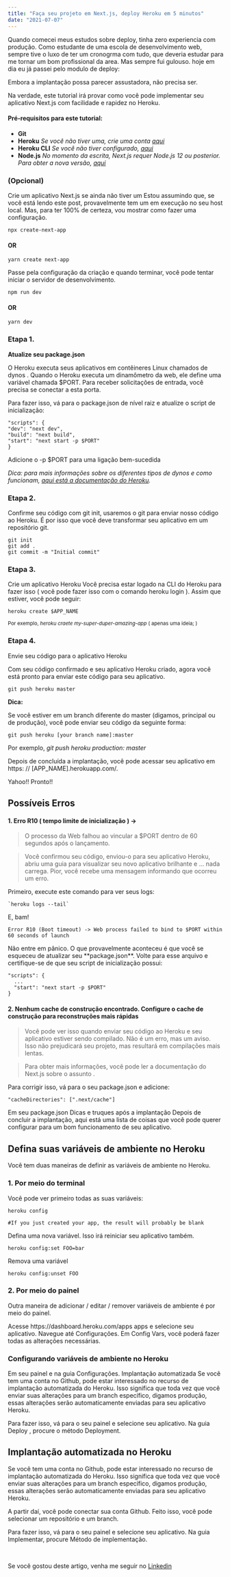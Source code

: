 ```yaml
---
title: "Faça seu projeto em Next.js, deploy Heroku em 5 minutos"
date: "2021-07-07"
---
```


<p>Quando comecei meus estudos sobre deploy, tinha zero experiencia com produção. Como estudante de uma escola de desenvolvimento web, sempre tive o luxo de ter um cronogrma com tudo, que deveria estudar para me tornar um bom profissional da area. Mas sempre fui gulouso. hoje em dia eu já passei pelo modulo de deploy:<p>

<p>Embora a implantação possa parecer assustadora, não precisa ser.</p>

<p>Na verdade, este tutorial irá provar como você pode implementar seu aplicativo Next.js com facilidade e rapidez no Heroku.</p>

#### Pré-requisitos para este tutorial:

- **Git**
- **Heroku** _Se você não tiver uma, crie uma conta <a href="https://signup.heroku.com/"> aqui</a>_
- **Heroku CLI** _Se você não tiver configurado, <a href="https://devcenter.heroku.com/articles/heroku-cli">aqui</a>_
- **Node.js** _No momento da escrita, Next.js requer Node.js 12 ou posterior. Para obter a nova versão, <a href="https://nodejs.org/en/">aqui</a>_

### (Opcional)

<p>Crie um aplicativo Next.js se ainda não tiver um
Estou assumindo que, se você está lendo este post, provavelmente tem um em execução no seu host local. Mas, para ter 100% de certeza, vou mostrar como fazer uma configuração.</p>

```lang-js
npx create-next-app
```

#### OR

```lang-js
yarn create next-app
```

<p>Passe pela configuração da criação e quando terminar, você pode tentar iniciar o servidor de desenvolvimento.</p>

```lang-js
npm run dev
```

#### OR

```lang-js
yarn dev
```

### Etapa 1.

**Atualize seu package.json**

<p>O Heroku executa seus aplicativos em contêineres Linux chamados de dynos . Quando o Heroku executa um dinamômetro da web, ele define uma variável chamada $PORT. Para receber solicitações de entrada, você precisa se conectar a esta porta.</p>

<p>Para fazer isso, vá para o package.json de nível raiz e atualize o script de inicialização:</p>

```lang-js
"scripts": {
"dev": "next dev",
"build": "next build",
"start": "next start -p $PORT"
}
```

<p>Adicione o -p $PORT para uma ligação bem-sucedida<p/>

_Dica: para mais informações sobre os diferentes tipos de dynos e como funcionam, <a href="https://devcenter.heroku.com/articles/dynos">aqui está a documentação do Heroku</a>._

### Etapa 2.

<p>Confirme seu código com git
init, usaremos o git para enviar nosso código ao Heroku. É por isso que você deve transformar seu aplicativo em um repositório git.</p>

```lang-js
git init
git add .
git commit -m "Initial commit"
```

### Etapa 3.

<p>Crie um aplicativo Heroku
Você precisa estar logado na CLI do Heroku para fazer isso ( você pode fazer isso com o comando heroku login ). Assim que estiver, você pode seguir:</p>

```lang-js
heroku create $APP_NAME
```

<small>Por exemplo, _heroku craete my-super-duper-amazing-app_ ( apenas uma ideia; )</small>

### Etapa 4.

<p>Envie seu código para o aplicativo Heroku</p>
<p>Com seu código confirmado e seu aplicativo Heroku criado, agora você está pronto para enviar este código para seu aplicativo.</p>

```lang-js
git push heroku master
```

**Dica:** <p>Se você estiver em um branch diferente do master (digamos, principal ou de produção), você pode enviar seu código da seguinte forma:</p>

```lang-js
git push heroku [your branch name]:master
```

<smaill>Por exemplo, _git push heroku production: master_

<p>Depois de concluída a implantação, você pode acessar seu aplicativo em https: // [APP_NAME].herokuapp.com/.
</p></small>

<p>Yahoo!! Pronto!!</p>

## Possíveis Erros

#### 1. Erro R10 ( tempo limite de inicialização ) ->

> O processo da Web falhou ao vincular a $PORT dentro de 60 segundos após o lançamento.

> Você confirmou seu código, enviou-o para seu aplicativo Heroku, abriu uma guia para visualizar seu novo aplicativo brilhante e ... nada carrega. Pior, você recebe uma mensagem informando que ocorreu um erro.

<p>Primeiro, execute este comando para ver seus logs:</p>

```lang-js
`heroku logs --tail`
```

<p>E, bam!</p>

```lang-js
Error R10 (Boot timeout) -> Web process failed to bind to $PORT within 60 seconds of launch
```

<p>Não entre em pânico. O que provavelmente aconteceu é que você se esqueceu de atualizar seu **package.json**. Volte para esse arquivo e certifique-se de que seu script de inicialização possui:</p>

```lang-js
"scripts": {
  ...
  "start": "next start -p $PORT"
}
```

#### 2. Nenhum cache de construção encontrado. Configure o cache de construção para reconstruções mais rápidas

> Você pode ver isso quando enviar seu código ao Heroku e seu aplicativo estiver sendo compilado. Não é um erro, mas um aviso. Isso não prejudicará seu projeto, mas resultará em compilações mais lentas.

> Para obter mais informações, você pode ler a documentação do Next.js sobre o assunto .

<p>Para corrigir isso, vá para o seu package.json e adicione:</p>

```lang-js
"cacheDirectories": [".next/cache"]
```

<p>Em seu package.json
Dicas e truques após a implantação
Depois de concluir a implantação, aqui está uma lista de coisas que você pode querer configurar para um bom funcionamento de seu aplicativo.</p>

## Defina suas variáveis ​​de ambiente no Heroku

<p>Você tem duas maneiras de definir as variáveis ​​de ambiente no Heroku.</p>

### 1. Por meio do terminal

<p>Você pode ver primeiro todas as suas variáveis:</p>

```lang-js
heroku config

#If you just created your app, the result will probably be blank
```

<p>Defina uma nova variável. Isso irá reiniciar seu aplicativo também.</p>

```lang-js
heroku config:set FOO=bar
```

<p>Remova uma variável</p>

```lang-js
heroku config:unset FOO
```

### 2. Por meio do painel

<p>Outra maneira de adicionar / editar / remover variáveis ​​de ambiente é por meio do painel.</p>

<p>Acesse https://dashboard.heroku.com/apps apps e selecione seu aplicativo. Navegue até Configurações. Em Config Vars, você poderá fazer todas as alterações necessárias.</p>

### Configurando variáveis ​​de ambiente no Heroku

<p>Em seu painel e na guia Configurações.
Implantação automatizada
Se você tem uma conta no Github, pode estar interessado no recurso de implantação automatizada do Heroku. Isso significa que toda vez que você enviar suas alterações para um branch específico, digamos produção, essas alterações serão automaticamente enviadas para seu aplicativo Heroku.</p>

<p>Para fazer isso, vá para o seu painel e selecione seu aplicativo. Na guia Deploy , procure o método Deployment.</p>

## Implantação automatizada no Heroku

<p>Se você tem uma conta no Github, pode estar interessado no recurso de implantação automatizada do Heroku. Isso significa que toda vez que você enviar suas alterações para um branch específico, digamos produção, essas alterações serão automaticamente enviadas para seu aplicativo Heroku.</p>

<p>A partir daí, você pode conectar sua conta Github. Feito isso, você pode selecionar um repositório e um branch.</p>

<p>Para fazer isso, vá para o seu painel e selecione seu aplicativo. Na guia Implementar, procure Método de implementação.</p>

<br/>

<p>Se você gostou deste artigo, venha me seguir no <a href="https://www.linkedin.com/in/edibertooliveira">Linkedin</a></p>
